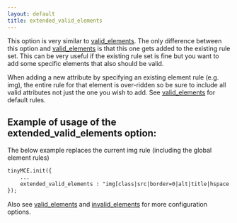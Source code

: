 ```yaml
---
layout: default
title: extended_valid_elements
---
```


This option is very similar to [valid_elements](../configuration/Configuration3x@valid_elements). The only difference between this option and [valid_elements](../configuration/Configuration3x@valid_elements) is that this one gets added to the existing rule set. This can be very useful if the existing rule set is fine but you want to add some specific elements that also should be valid.

When adding a new attribute by specifying an existing element rule (e.g. img), the entire rule for that element is over-ridden so be sure to include all valid attributes not just the one you wish to add. See [valid_elements](../configuration/Configuration3x@valid_elements) for default rules.

## Example of usage of the extended_valid_elements option:

The below example replaces the current img rule (including the global element rules)

```html
tinyMCE.init({
	...
	extended_valid_elements : "img[class|src|border=0|alt|title|hspace|vspace|width|height|align|onmouseover|onmouseout|name]"
});
```

Also see [valid_elements](../configuration/Configuration3x@valid_elements) and [invalid_elements](../configuration/Configuration3x@invalid_elements) for more configuration options.